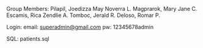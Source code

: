 Group Members:
Pilapil, Joedizza May Noverra L.
Magprarok, Mary Jane C.
Escamis, Rica Zendlie A.
Tomboc, Jerald R.
Deloso, Romar P.

Login:
email: superadmin@gmail.com
pw: 12345678admin

SQL: patients.sql
